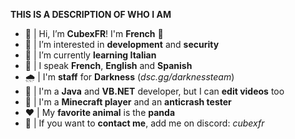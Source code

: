**THIS IS A DESCRIPTION OF WHO I AM**

- 👋 | Hi, I’m **CubexFR**! I'm **French** 🥐
- 👀 | I’m interested in **development** and **security**
- 🍕 | I’m currently **learning Italian**
- 💭 | I speak **French**, **English** and **Spanish**
- 🌧️ | I'm **staff** for **Darkness** (*dsc.gg/darknessteam*)
- 💎 | I'm a **Java** and **VB.NET** developer, but I can **edit videos** too
- 🧊 | I'm a **Minecraft player** and an **anticrash tester**
- ❤️ | My **favorite animal** is the **panda**
- 📨 | If you want to **contact me**, add me on discord: *cubexfr*
